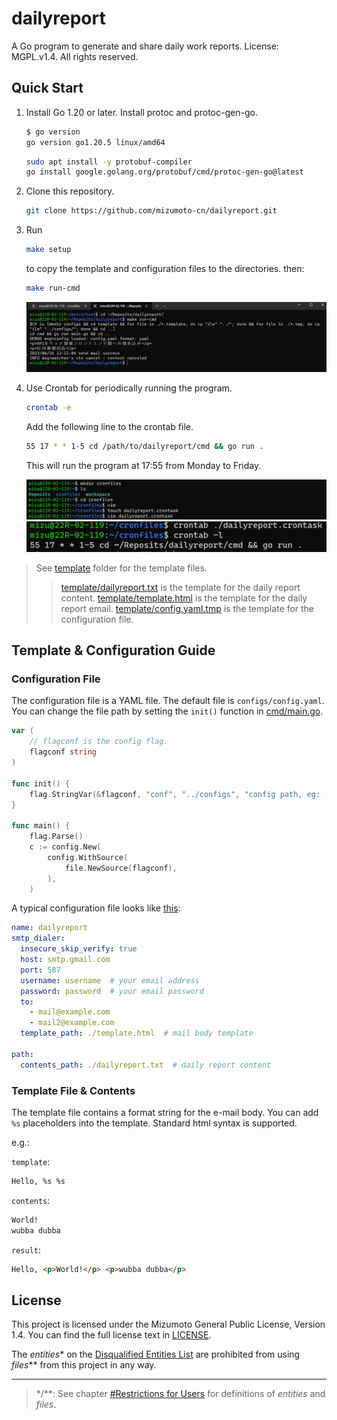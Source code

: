 # dailyreport

A Go program to generate and share daily work reports. License: MGPL.v1.4. All rights reserved.

## Quick Start

1. Install Go 1.20 or later. Install protoc and protoc-gen-go.

    ```bash
    $ go version
    go version go1.20.5 linux/amd64
    ```

    ```bash
    sudo apt install -y protobuf-compiler
    go install google.golang.org/protobuf/cmd/protoc-gen-go@latest
    ```

2. Clone this repository.

    ```bash
    git clone https://github.com/mizumoto-cn/dailyreport.git
    ```

3. Run

    ```bash
    make setup
    ```

    to copy the template and configuration files to the directories.
    then:

    ```bash
    make run-cmd
    ```

    ![()](./template/run-cmd.png)

4. Use Crontab for periodically running the program.

    ```bash
    crontab -e
    ```

    Add the following line to the crontab file.

    ```bash
    55 17 * * 1-5 cd /path/to/dailyreport/cmd && go run .
    ```

    This will run the program at 17:55 from Monday to Friday.

    ![()](./template/crontab.png)
    ![()](./template/crontab2.png)

> See [template](./template) folder for the template files.
> > [template/dailyreport.txt](./template/dailyreport.txt) is the template for the daily report content.
> > [template/template.html](./template/template.html) is the template for the daily report email.
> > [template/config.yaml.tmp](./template/config.yaml.tmp) is the template for the configuration file.

## Template & Configuration Guide

### Configuration File

The configuration file is a YAML file. The default file is `configs/config.yaml`. You can change the file path by setting the `init()` function in [cmd/main.go](./cmd/main.go).

```go
var (
    // flagconf is the config flag.
    flagconf string
)

func init() {
    flag.StringVar(&flagconf, "conf", "../configs", "config path, eg: -conf config.yaml")
}

func main() {
    flag.Parse()
    c := config.New(
        config.WithSource(
            file.NewSource(flagconf),
        ),
    )
```

A typical configuration file looks like [this](./template/config.yaml.tmp):

```yaml
name: dailyreport
smtp_dialer:
  insecure_skip_verify: true
  host: smtp.gmail.com
  port: 587
  username: username  # your email address
  password: password  # your email password
  to: 
    - mail@example.com
    - mail2@example.com
  template_path: ./template.html  # mail body template

path:
  contents_path: ./dailyreport.txt  # daily report content
```

### Template File & Contents

The template file contains a format string for the e-mail body. You can add `%s` placeholders into the template. Standard html syntax is supported.

e.g.:

`template`:

```html
Hello, %s %s
```

`contents`:

```txt
World!
wubba dubba
```

`result`:

```html
Hello, <p>World!</p> <p>wubba dubba</p>
```

## License

This project is licensed under the Mizumoto General Public License, Version 1.4. You can find the full license text in [LICENSE](./LICENSE/Mizumoto.General.Public.License.v1.4.md).

The _entities_\* on the [Disqualified Entities List](./LICENSE/List_of_Disqualified_Entities.md) are prohibited from using _files_\*\* from this project in any way.

---
> \*/\*\*: See chapter [#Restrictions for Users](./LICENSE/Mizumoto.General.Public.License.v1.4.md/#restrictions-for-users) for definitions of _entities_ and _files_.

